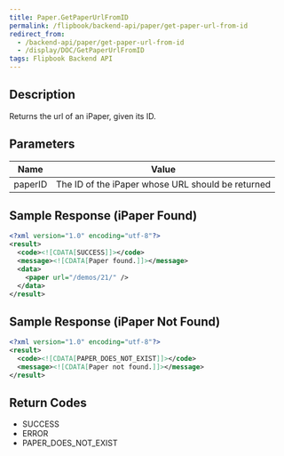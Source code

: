 ```yaml
---
title: Paper.GetPaperUrlFromID
permalink: /flipbook/backend-api/paper/get-paper-url-from-id
redirect_from:
  - /backend-api/paper/get-paper-url-from-id
  - /display/DOC/GetPaperUrlFromID
tags: Flipbook Backend API
---
```


## Description

Returns the url of an iPaper, given its ID.

## Parameters

| Name               | Value
|--------------------|---------------------------------------------------
| paperID            | The ID of the iPaper whose URL should be returned

## Sample Response (iPaper Found)

```xml
<?xml version="1.0" encoding="utf-8"?>
<result>
  <code><![CDATA[SUCCESS]]></code>
  <message><![CDATA[Paper found.]]></message>
  <data>
    <paper url="/demos/21/" />
  </data>
</result>
```

## Sample Response (iPaper Not Found)

```xml
<?xml version="1.0" encoding="utf-8"?>
<result>
  <code><![CDATA[PAPER_DOES_NOT_EXIST]]></code>
  <message><![CDATA[Paper not found.]]></message>
</result>
```

## Return Codes

* SUCCESS
* ERROR
* PAPER_DOES_NOT_EXIST
